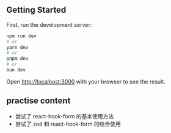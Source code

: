 ## Getting Started

First, run the development server:

```bash
npm run dev
# or
yarn dev
# or
pnpm dev
# or
bun dev
```

Open [http://localhost:3000](http://localhost:3000) with your browser to see the result.

## practise content
- 尝试了 react-hook-form 的基本使用方法
- 尝试了 zod 和 react-hook-form 的结合使用